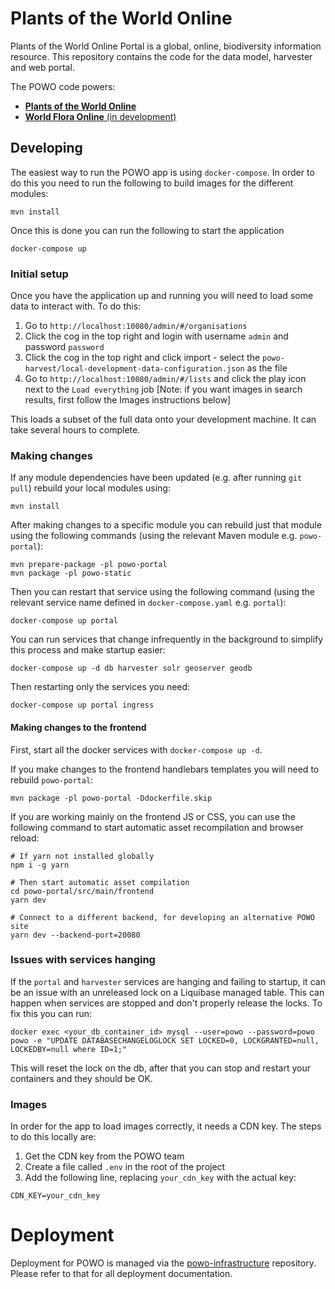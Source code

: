 Plants of the World Online
===

Plants of the World Online Portal is a global, online, biodiversity information resource. This repository contains the code for the data model, harvester and web portal.

The POWO code powers:
* [**Plants of the World Online**](http://powo.science.kew.org)
* [**World Flora Online** (in development)](http://worldfloraonline.org/)

Developing
---

The easiest way to run the POWO app is using `docker-compose`. In order to do this you need to run the following to build images for the different modules:

```
mvn install
```

Once this is done you can run the following to start the application

```
docker-compose up
```

### Initial setup

Once you have the application up and running you will need to load some data to interact with. To do this:

1. Go to `http://localhost:10080/admin/#/organisations`
2. Click the cog in the top right and login with username `admin` and password `password`
3. Click the cog in the top right and click import - select the `powo-harvest/local-development-data-configuration.json` as the file
4. Go to `http://localhost:10080/admin/#/lists` and click the play icon next to the `Load everything` job [Note: if you want images in search results, first follow the Images instructions below]

This loads a subset of the full data onto your development machine. It can take several hours to complete.

### Making changes

If any module dependencies have been updated (e.g. after running `git pull`) rebuild your local modules using:

```
mvn install
```

After making changes to a specific module you can rebuild just that module using the following commands (using the relevant Maven module e.g. `powo-portal`):

```
mvn prepare-package -pl powo-portal
mvn package -pl powo-static
```

Then you can restart that service using the following command (using the relevant service name defined in `docker-compose.yaml` e.g. `portal`):

```
docker-compose up portal
```

You can run services that change infrequently in the background to simplify this process and make startup easier:

```
docker-compose up -d db harvester solr geoserver geodb
```

Then restarting only the services you need:

```
docker-compose up portal ingress
```


#### Making changes to the frontend

First, start all the docker services with `docker-compose up -d`.

If you make changes to the frontend handlebars templates you will need to rebuild `powo-portal`:

```
mvn package -pl powo-portal -Ddockerfile.skip
```

If you are working mainly on the frontend JS or CSS, you can use the following command to start automatic asset recompilation and browser reload:

```
# If yarn not installed globally
npm i -g yarn

# Then start automatic asset compilation
cd powo-portal/src/main/frontend
yarn dev

# Connect to a different backend, for developing an alternative POWO site
yarn dev --backend-port=20080
```

### Issues with services hanging

If the `portal` and `harvester` services are hanging and failing to startup, it can be an issue with an unreleased lock on a Liquibase managed table. This can happen when services are stopped and don't properly release the locks. To fix this you can run:

```
docker exec <your_db_container_id> mysql --user=powo --password=powo powo -e "UPDATE DATABASECHANGELOGLOCK SET LOCKED=0, LOCKGRANTED=null, LOCKEDBY=null where ID=1;"
```

This will reset the lock on the db, after that you can stop and restart your containers and they should be OK.


### Images

In order for the app to load images correctly, it needs a CDN key. The steps to do this locally are:

1. Get the CDN key from the POWO team
2. Create a file called `.env` in the root of the project
3. Add the following line, replacing `your_cdn_key` with the actual key:

```
CDN_KEY=your_cdn_key
```

Deployment
===

Deployment for POWO is managed via the [powo-infrastructure](https://gitlab.ad.kew.org/development/powop-infrastructure) repository. Please refer to that for all deployment documentation.
